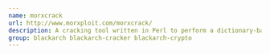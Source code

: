 ```yaml
---
name: morxcrack
url: http://www.morxploit.com/morxcrack/
description: A cracking tool written in Perl to perform a dictionary-based attack on various hashing algorithm and CMS salted-passwords.
group: blackarch blackarch-cracker blackarch-crypto
---
```


